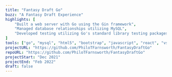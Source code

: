```yaml
---
title: "Fantasy Draft Go"
buzz: "A Fantasy Draft Experience"
highlights: [
    "Built a web server with Go using the Gin framework",
    "Managed database relationships utilizing MySQL",
    "Developed testing utilizing Go's standard library testing packages"
]
tools: ["go", "mysql", "html5", "bootstrap", "javascript", "react", "vscode"]
projectURL: "https://github.com/PhiloTFarnsworth/FantasyDraftGo"
repoURL: "https://github.com/PhiloTFarnsworth/FantasyDraftGo"
projectStart: "Dec 2021"
projectEnd: "Feb 2022"
draft: false
---
```

